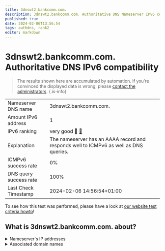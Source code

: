 ```yaml
---
title: 3dnswt2.bankcomm.com.
description: 3dnswt2.bankcomm.com. Authoritative DNS Nameserver IPv6 compatibility
published: true
date: 2024-02-06T13:56:54
tags: authdns, rank2
editor: markdown
---
```


# 3dnswt2.bankcomm.com. Authoritative DNS IPv6 compatibility

> The results shown here are accumulated by automation. If you're convinced the displayed data is wrong, please [contact the administrators](/howto/chat). 
{.is-info}




|   |   |
| - | - |
| Nameserver DNS name | 3dnswt2.bankcomm.com.
| Amount IPv6 address | 1
| IPv6 ranking | very good :2nd_place_medal: [🔗](/howto/ranking) |
| Explanation | The nameserver has an AAAA record and responds well to ICMPv6 as well as DNS queries. |
| ICMPv6 success rate | 0%|
| DNS query success rate | 100% |
| Last Check Timestamp | 2024-02-06 14:56:54+01:00 |

To see how this test was performed, please have a look at [our website test criteria howto](/howto/testcriteria/authdns)!


## What is 3dnswt2.bankcomm.com. about?




<details>
<summary>Nameserver's IP addresses</summary>

2408:8a00:c000:1000::53

</details>



<details>
<summary>Associated domain names</summary>

www.bankcomm.com

</details>
